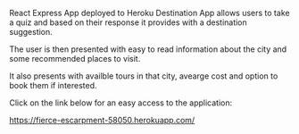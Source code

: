 React Express App deployed to Heroku
Destination App allows users to take a quiz and based on their response it provides with a destination suggestion.

The user is then presented with easy to read information about the city and some recommended places to visit.

It also presents with availble tours in that city, avearge cost and option to book them if interested.



Click on the link below for an easy access to the application:

https://fierce-escarpment-58050.herokuapp.com/
